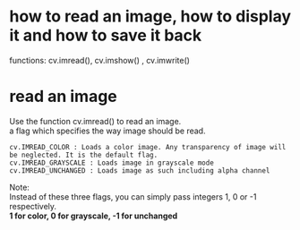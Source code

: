 # how to read an image, how to display it and how to save it back  
functions: cv.imread(), cv.imshow() , cv.imwrite()  

# read an image  
Use the function cv.imread() to read an image.    
a flag which specifies the way image should be read.  

    cv.IMREAD_COLOR : Loads a color image. Any transparency of image will be neglected. It is the default flag.
    cv.IMREAD_GRAYSCALE : Loads image in grayscale mode
    cv.IMREAD_UNCHANGED : Loads image as such including alpha channel

Note:  
Instead of these three flags, you can simply pass integers 1, 0 or -1 respectively.  
<b/> 1 for color, 0 for grayscale, -1 for unchanged  
    

